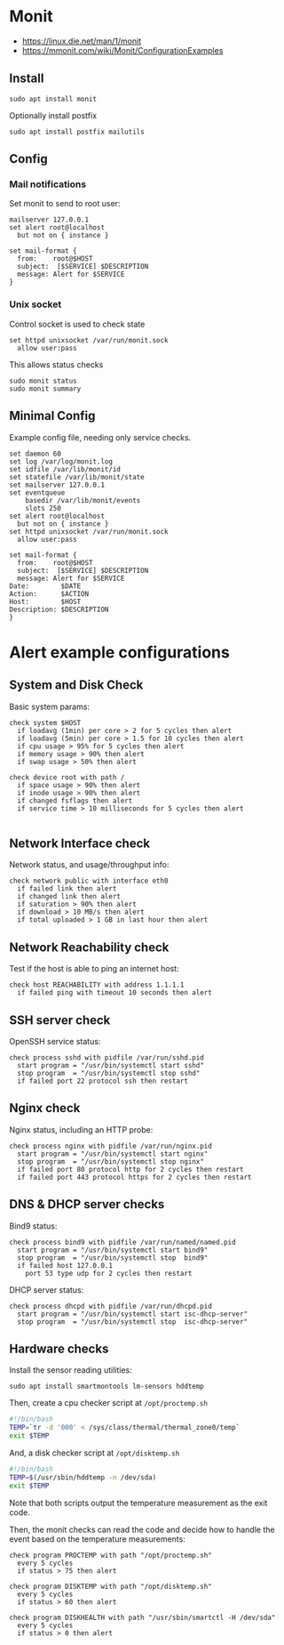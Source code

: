 # Monit 

* https://linux.die.net/man/1/monit
* https://mmonit.com/wiki/Monit/ConfigurationExamples

## Install

    sudo apt install monit

Optionally install postfix

    sudo apt install postfix mailutils

## Config

### Mail notifications

Set monit to send to root user: 

```
mailserver 127.0.0.1
set alert root@localhost
  but not on { instance }

set mail-format {
  from:    root@$HOST
  subject:  [$SERVICE] $DESCRIPTION
  message: Alert for $SERVICE
}
```

### Unix socket 

Control socket is used to check state

```
set httpd unixsocket /var/run/monit.sock
  allow user:pass
```

This allows status checks

    sudo monit status
    sudo monit summary

## Minimal Config

Example config file, needing only service checks. 

```
set daemon 60
set log /var/log/monit.log
set idfile /var/lib/monit/id
set statefile /var/lib/monit/state
set mailserver 127.0.0.1
set eventqueue
    basedir /var/lib/monit/events
    slots 250
set alert root@localhost
  but not on { instance }
set httpd unixsocket /var/run/monit.sock
  allow user:pass

set mail-format {
  from:    root@$HOST
  subject:  [$SERVICE] $DESCRIPTION
  message: Alert for $SERVICE
Date:        $DATE
Action:      $ACTION
Host:        $HOST
Description: $DESCRIPTION
}
```

# Alert example configurations


## System and Disk Check

Basic system params:

```
check system $HOST
  if loadavg (1min) per core > 2 for 5 cycles then alert
  if loadavg (5min) per core > 1.5 for 10 cycles then alert
  if cpu usage > 95% for 5 cycles then alert
  if memory usage > 90% then alert
  if swap usage > 50% then alert

check device root with path /
  if space usage > 90% then alert
  if inode usage > 90% then alert
  if changed fsflags then alert
  if service time > 10 milliseconds for 5 cycles then alert


```

## Network Interface check

Network status, and usage/throughput info: 

```
check network public with interface eth0
  if failed link then alert
  if changed link then alert
  if saturation > 90% then alert
  if download > 10 MB/s then alert
  if total uploaded > 1 GB in last hour then alert
```

## Network Reachability check

Test if the host is able to ping an internet host: 

```
check host REACHABILITY with address 1.1.1.1
  if failed ping with timeout 10 seconds then alert
```

## SSH server check

OpenSSH service status: 

```
check process sshd with pidfile /var/run/sshd.pid
  start program = "/usr/bin/systemctl start sshd"
  stop program  = "/usr/bin/systemctl stop sshd"
  if failed port 22 protocol ssh then restart
```

## Nginx check

Nginx status, including an HTTP probe: 

```
check process nginx with pidfile /var/run/nginx.pid
  start program = "/usr/bin/systemctl start nginx"
  stop program  = "/usr/bin/systemctl stop nginx"
  if failed port 80 protocol http for 2 cycles then restart
  if failed port 443 protocol https for 2 cycles then restart
```

## DNS & DHCP server checks

Bind9 status: 

```
check process bind9 with pidfile /var/run/named/named.pid
  start program = "/usr/bin/systemctl start bind9"
  stop program  = "/usr/bin/systemctl stop  bind9"
  if failed host 127.0.0.1 
    port 53 type udp for 2 cycles then restart
```

DHCP server status: 

```
check process dhcpd with pidfile /var/run/dhcpd.pid
  start program = "/usr/bin/systemctl start isc-dhcp-server"
  stop program  = "/usr/bin/systemctl stop  isc-dhcp-server"
```

## Hardware checks

Install the sensor reading utilities: 

    sudo apt install smartmontools lm-sensors hddtemp

Then, create a cpu checker script at `/opt/proctemp.sh`

```sh
#!/bin/bash
TEMP=`tr -d '000' < /sys/class/thermal/thermal_zone0/temp`
exit $TEMP
```

And, a disk checker script at `/opt/disktemp.sh`

```sh
#!/bin/bash
TEMP=$(/usr/sbin/hddtemp -n /dev/sda)
exit $TEMP
```

Note that both scripts output the temperature measurement as the exit code. 

Then, the monit checks can read the code and decide how to handle the event based on the temperature measurements: 

```
check program PROCTEMP with path "/opt/proctemp.sh"
  every 5 cycles
  if status > 75 then alert

check program DISKTEMP with path "/opt/disktemp.sh"
  every 5 cycles
  if status > 60 then alert

check program DISKHEALTH with path "/usr/sbin/smartctl -H /dev/sda"
  every 5 cycles
  if status > 0 then alert
```
